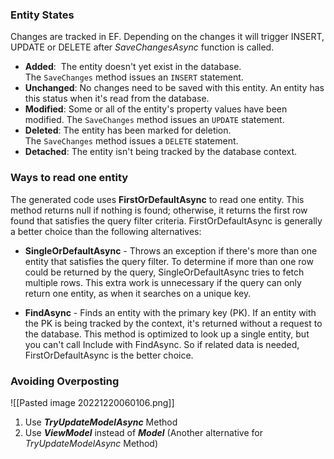 
### Entity States

Changes are tracked in EF. Depending on the changes it will trigger INSERT, UPDATE or DELETE after *SaveChangesAsync* function is called.

- **Added**:  The entity doesn't yet exist in the database. The `SaveChanges` method issues an `INSERT` statement.
- **Unchanged**:  No changes need to be saved with this entity. An entity has this status when it's read from the database.
- **Modified**: Some or all of the entity's property values have been modified. The `SaveChanges` method issues an `UPDATE` statement.
- **Deleted**: The entity has been marked for deletion. The `SaveChanges` method issues a `DELETE` statement.
- **Detached**: The entity isn't being tracked by the database context.

### Ways to read one entity

The generated code uses **FirstOrDefaultAsync** to read one entity. This method returns null if nothing is found; otherwise, it returns the first row found that satisfies the query filter criteria. FirstOrDefaultAsync is generally a better choice than the following alternatives:

- **SingleOrDefaultAsync** - Throws an exception if there's more than one entity that satisfies the query filter. To determine if more than one row could be returned by the query, SingleOrDefaultAsync tries to fetch multiple rows. This extra work is unnecessary if the query can only return one entity, as when it searches on a unique key.

- **FindAsync** - Finds an entity with the primary key (PK). If an entity with the PK is being tracked by the context, it's returned without a request to the database. This method is optimized to look up a single entity, but you can't call Include with FindAsync. So if related data is needed, FirstOrDefaultAsync is the better choice.

### Avoiding Overposting

![[Pasted image 20221220060106.png]]

1. Use ***TryUpdateModelAsync*** Method
2. Use ***ViewModel*** instead of ***Model*** (Another alternative for *TryUpdateModelAsync* Method)



